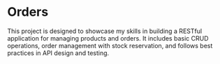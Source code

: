# Orders
This project is designed to showcase my skills in building a RESTful application for managing products and orders. It includes basic CRUD operations, order management with stock reservation, and follows best practices in API design and testing.